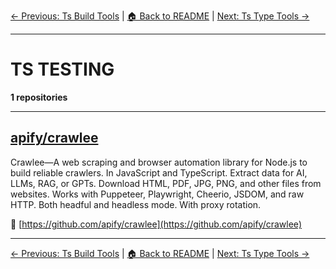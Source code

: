[← Previous: Ts Build Tools](ts-build-tools.txt) | [🏠 Back to README](../README.md) | [Next: Ts Type Tools →](ts-type-tools.txt)

---

# TS TESTING

**1 repositories**

---

## [apify/crawlee](https://github.com/apify/crawlee)

Crawlee—A web scraping and browser automation library for Node.js to build reliable crawlers. In JavaScript and TypeScript. Extract data for AI, LLMs, RAG, or GPTs. Download HTML, PDF, JPG, PNG, and other files from websites. Works with Puppeteer, Playwright, Cheerio, JSDOM, and raw HTTP. Both headful and headless mode. With proxy rotation.

🔗 [https://github.com/apify/crawlee](https://github.com/apify/crawlee)

---


[← Previous: Ts Build Tools](ts-build-tools.txt) | [🏠 Back to README](../README.md) | [Next: Ts Type Tools →](ts-type-tools.txt)
